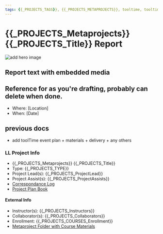 ```yaml
---
tags: {{_PROJECTS_TAGS}}, {{_PROJECTS_METAPROJECTS}}, tooltime, tooltime-report
---
```


#  {{_PROJECTS_Metaprojects}} {{_PROJECTS_Title}} Report

![add hero image]()

## Report text with embedded media



## Reference for as you're drafting, probably can delete when done.

- Where: [Location]
- When: [Date]

## previous docs
* add toolTime event plan + materials + delivery + any others

### LL Project Info
* {{_PROJECTS_Metaprojects}} {{_PROJECTS_Title}}
* Type: {{_PROJECTS_TYPE}}
* Project Lead(s): {{_PROJECTS_ProjectLead}}
* Project Assist(s): {{_PROJECTS_ProjectAssists}}
* [Correspondance Log]({{_PROJECTS_METAPROJECTS_CorrespondanceLog}})
* [Project Plan Book]({{ProjectPlanBookUrl}})

#### External Info
* Instructor(s): {{_PROJECTS_Instructors}}
* Collaborator(s): {{_PROJECTS_Collaborators}}
* Enrollment: {{_PROJECTS_COURSES_Enrollment}}
* [Metaproject Folder with Course Materials]({{_PROJECTS_AssociatedMetaprojectFolder}})

